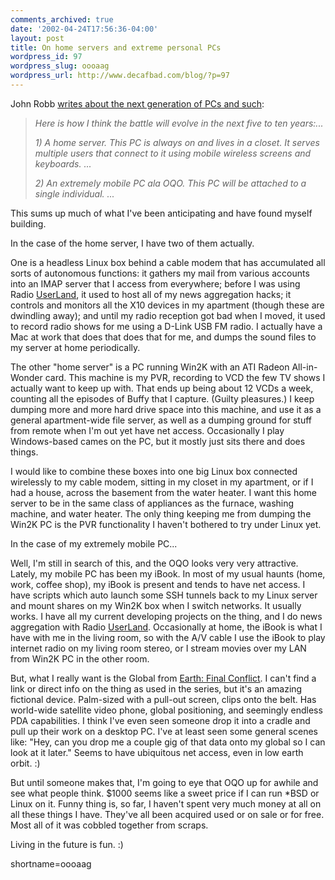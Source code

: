 ```yaml
---
comments_archived: true
date: '2002-04-24T17:56:36-04:00'
layout: post
title: On home servers and extreme personal PCs
wordpress_id: 97
wordpress_slug: oooaag
wordpress_url: http://www.decafbad.com/blog/?p=97
---
```

<p>John Robb <a href="http://jrobb.userland.com/2002/04/24.html#a1621">writes about the next generation of PCs and such</a>:<blockquote><i>Here is how I think the battle will evolve in the next five to ten years:...</p>
<p>1)  A home server.   This PC is always on and lives in a closet.  It serves multiple users that connect to it using mobile wireless screens and keyboards.  ...</p>
<p>2) An extremely mobile PC ala OQO.  This PC will be attached to a single individual.  ...</i></blockquote>This sums up much of what I've been anticipating and have found myself building.</p>
<p>In the case of the home server, I have two of them actually.</p>
<p>One is a headless Linux box behind a cable modem that has accumulated all sorts of autonomous functions: it gathers my mail from various accounts into an IMAP server that I access from everywhere; before I was using Radio <a href="http://www.decafbad.com/twiki/bin/view/Main/UserLand">UserLand</a>, it used to host all of my news aggregation hacks; it controls and monitors all the X10 devices in my apartment (though these are dwindling away); and until my radio reception got bad when I moved, it used to record radio shows for me using a D-Link USB FM radio.  I actually have a Mac at work that does that does that for me, and dumps the sound files to my server at home periodically.</p>
<p>The other "home server" is a PC running Win2K with an ATI Radeon All-in-Wonder card.  This machine is my PVR, recording to VCD the few TV shows I actually want to keep up with.  That ends up being about 12 VCDs a week, counting all the episodes of Buffy that I capture.  (Guilty pleasures.)  I keep dumping more and more hard drive space into this machine, and use it as a general apartment-wide file server, as well as a dumping ground for stuff from remote when I'm out yet have net access.  Occasionally I play Windows-based cames on the PC, but it mostly just sits there and does things.</p>
<p>I would like to combine these boxes into one big Linux box connected wirelessly to my cable modem, sitting in my closet in my apartment, or if I had a house, across the basement from the water heater.  I want this home server to be in the same class of appliances as the furnace, washing machine, and water heater.  The only thing keeping me from dumping the Win2K PC is the PVR functionality I haven't bothered to try under Linux yet.</p>
<p>In the case of my extremely mobile PC... </p>
<p>Well, I'm still in search of this, and the OQO looks very very attractive.  Lately, my mobile PC has been my iBook.  In most of my usual haunts (home, work, coffee shop), my iBook is present and tends to have net access.  I have scripts which auto launch some SSH tunnels back to my Linux server and mount shares on my Win2K box when I switch networks.  It usually works.  I have all my current developing projects on the thing, and I do news aggregation with Radio <a href="http://www.decafbad.com/twiki/bin/view/Main/UserLand">UserLand</a>.  Occasionally at home, the iBook is what I have with me in the living room, so with the A/V cable I use the iBook to play internet radio on my living room stereo, or I stream movies over my LAN from Win2K PC in the other room.</p>
<p>But, what I really want is the Global from <a href="http://www.efc.com">Earth: Final Conflict</a>.  I can't find a link or direct info on the thing as used in the series, but it's an amazing fictional device.  Palm-sized with a pull-out screen, clips onto the belt.  Has world-wide satellite video phone, global positioning, and seemingly endless PDA capabilities.  I think I've even seen someone drop it into a cradle and pull up their work on a desktop PC.  I've at least seen some general scenes like: "Hey, can you drop me a couple gig of that data onto my global so I can look at it later."  Seems to have ubiquitous net access, even in low earth orbit. :)</p>
<p>But until someone makes that, I'm going to eye that OQO up for awhile and see what people think.  $1000 seems like a sweet price if I can run *BSD or Linux on it.  Funny thing is, so far, I haven't spent very much money at all on all these things I have.  They've all been acquired used or on sale or for free.  Most all of it was cobbled together from scraps.</p>
<p>Living in the future is fun. :)</p>
<!--more-->
shortname=oooaag
